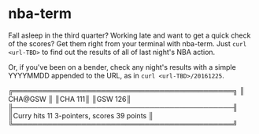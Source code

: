 nba-term
=========
Fall asleep in the third quarter?  Working late and want to get a quick check of the scores? Get them right from your terminal with nba-term.  Just ```curl <url-TBD>``` to find out the results of all of last night's NBA action.  

Or, if you've been on a bender, check any night's results with a simple YYYYMMDD appended to the URL, as in ```curl <url-TBD>/20161225```.

╔═════════════════════════════════════════════╗
║                   CHA@GSW                   ║
║CHA                                       111║
║GSW                                       126║
╟─────────────────────────────────────────────╢
║Curry hits 11 3-pointers, scores 39 points   ║
╚═════════════════════════════════════════════╝
